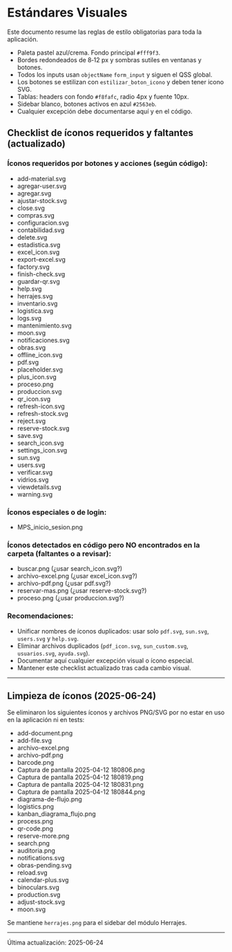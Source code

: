 # Estándares Visuales

Este documento resume las reglas de estilo obligatorias para toda la aplicación.

- Paleta pastel azul/crema. Fondo principal `#fff9f3`.
- Bordes redondeados de 8‑12 px y sombras sutiles en ventanas y botones.
- Todos los inputs usan `objectName` `form_input` y siguen el QSS global.
- Los botones se estilizan con `estilizar_boton_icono` y deben tener icono SVG.
- Tablas: headers con fondo `#f8fafc`, radio 4px y fuente 10px.
- Sidebar blanco, botones activos en azul `#2563eb`.
- Cualquier excepción debe documentarse aquí y en el código.

## Checklist de íconos requeridos y faltantes (actualizado)

### Íconos requeridos por botones y acciones (según código):

- add-material.svg
- agregar-user.svg
- agregar.svg
- ajustar-stock.svg
- close.svg
- compras.svg
- configuracion.svg
- contabilidad.svg
- delete.svg
- estadistica.svg
- excel_icon.svg
- export-excel.svg
- factory.svg
- finish-check.svg
- guardar-qr.svg
- help.svg
- herrajes.svg
- inventario.svg
- logistica.svg
- logs.svg
- mantenimiento.svg
- moon.svg
- notificaciones.svg
- obras.svg
- offline_icon.svg
- pdf.svg
- placeholder.svg
- plus_icon.svg
- proceso.png
- produccion.svg
- qr_icon.svg
- refresh-icon.svg
- refresh-stock.svg
- reject.svg
- reserve-stock.svg
- save.svg
- search_icon.svg
- settings_icon.svg
- sun.svg
- users.svg
- verificar.svg
- vidrios.svg
- viewdetails.svg
- warning.svg

### Íconos especiales o de login:
- MPS_inicio_sesion.png

### Íconos detectados en código pero NO encontrados en la carpeta (faltantes o a revisar):
- buscar.png (¿usar search_icon.svg?)
- archivo-excel.png (¿usar excel_icon.svg?)
- archivo-pdf.png (¿usar pdf.svg?)
- reservar-mas.png (¿usar reserve-stock.svg?)
- proceso.png (¿usar produccion.svg?)

### Recomendaciones:
- Unificar nombres de íconos duplicados: usar solo `pdf.svg`, `sun.svg`, `users.svg` y `help.svg`.
- Eliminar archivos duplicados (`pdf_icon.svg`, `sun_custom.svg`, `usuarios.svg`, `ayuda.svg`).
- Documentar aquí cualquier excepción visual o ícono especial.
- Mantener este checklist actualizado tras cada cambio visual.

---
## Limpieza de íconos (2025-06-24)

Se eliminaron los siguientes íconos y archivos PNG/SVG por no estar en uso en la aplicación ni en tests:

- add-document.png
- add-file.svg
- archivo-excel.png
- archivo-pdf.png
- barcode.png
- Captura de pantalla 2025-04-12 180806.png
- Captura de pantalla 2025-04-12 180819.png
- Captura de pantalla 2025-04-12 180831.png
- Captura de pantalla 2025-04-12 180844.png
- diagrama-de-flujo.png
- logistics.png
- kanban_diagrama_flujo.png
- process.png
- qr-code.png
- reserve-more.png
- search.png
- auditoria.png
- notifications.svg
- obras-pending.svg
- reload.svg
- calendar-plus.svg
- binoculars.svg
- production.svg
- adjust-stock.svg
- moon.svg

Se mantiene `herrajes.png` para el sidebar del módulo Herrajes.

---
Última actualización: 2025-06-24
